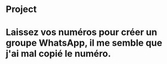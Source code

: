 # Project

# Laissez vos numéros pour créer un groupe WhatsApp, il me semble que j'ai mal copié le numéro.
